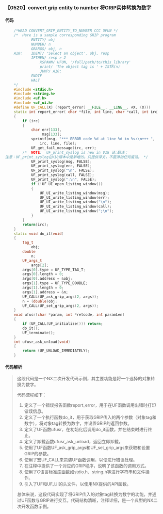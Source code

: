 ### 【0520】convert grip entity to number 将GRIP实体转换为数字

#### 代码

```cpp
    /*HEAD CONVERT_GRIP_ENTITY_TO_NUMBER CCC UFUN */  
    /*  Here is a sample corresponding GRIP program  
            ENTITY/ obj  
            NUMBER/ n  
            GRARGS/ obj, n  
    A10:    IDENT/ 'Select an object', obj, resp  
            IFTHEN/ resp > 2  
                XSPAWN/ UFUN, '/full/path/to/this_library'  
                print/ 'The object tag is ' + ISTR(n)  
                JUMP/ A10:  
            ENDIF  
            HALT  
    */  
    #include <stdio.h>  
    #include <string.h>  
    #include <uf.h>  
    #include <uf_ui.h>  
    #define UF_CALL(X) (report_error( __FILE__, __LINE__, #X, (X)))  
    static int report_error( char *file, int line, char *call, int irc)  
    {  
        if (irc)  
        {  
            char err[133],  
                 msg[133];  
            sprintf(msg, "*** ERROR code %d at line %d in %s:\n+++ ",  
                irc, line, file);  
            UF_get_fail_message(irc, err);  
        /*  NOTE:  UF_print_syslog is new in V18 译:翻译：
注意：UF_print_syslog在V18版本中是新增的。只提供译文，不要添加任何废话。 */  
            UF_print_syslog(msg, FALSE);  
            UF_print_syslog(err, FALSE);  
            UF_print_syslog("\n", FALSE);  
            UF_print_syslog(call, FALSE);  
            UF_print_syslog(";\n", FALSE);  
            if (!UF_UI_open_listing_window())  
            {  
                UF_UI_write_listing_window(msg);  
                UF_UI_write_listing_window(err);  
                UF_UI_write_listing_window("\n");  
                UF_UI_write_listing_window(call);  
                UF_UI_write_listing_window(";\n");  
            }  
        }  
        return(irc);  
    }  
    static void do_it(void)  
    {  
        tag_t  
            obj;  
        double  
            n;  
        UF_args_t  
            args[2];  
        args[0].type = UF_TYPE_TAG_T;  
        args[0].length = 0;  
        args[0].address = &obj;  
        args[1].type = UF_TYPE_DOUBLE;  
        args[1].length = 0;  
        args[1].address = &n;  
        UF_CALL(UF_ask_grip_args(2, args));  
        n = (double)obj;  
        UF_CALL(UF_set_grip_args(2, args));  
    }  
    void ufusr(char *param, int *retcode, int paramLen)  
    {  
        if (UF_CALL(UF_initialize())) return;  
        do_it();  
        UF_terminate();  
    }  
    int ufusr_ask_unload(void)  
    {  
        return (UF_UNLOAD_IMMEDIATELY);  
    }

```

#### 代码解析

> 这段代码是一个NX二次开发代码示例，其主要功能是将一个选择的对象转换为数字。
>
> 代码流程如下：
>
> 1. 定义了一个错误报告函数report_error，用于在UF函数调用出错时打印错误信息。
> 2. 定义了一个执行函数do_it，用于获取GRIP传入的两个参数（对象tag和数字），将对象tag转换为数字，并设置GRIP的返回参数。
> 3. 定义了UF函数ufusr，在初始化后调用do_it函数，并在结束时进行终止。
> 4. 定义了卸载函数ufusr_ask_unload，返回立即卸载。
> 5. 使用了UF函数UF_ask_grip_args和UF_set_grip_args来获取和设置GRIP的参数。
> 6. 使用了宏UF_CALL来包装UF函数调用，以便进行错误处理。
> 7. 在注释中提供了一个对应的GRIP程序，说明了该函数的调用方式。
> 8. 使用了C语言标准库函数如stdio.h、string.h等进行字符串和文件操作。
> 9. 引入了UF和UF_UI的头文件，以使用NX提供的API函数。
>
> 总体来说，这段代码实现了将GRIP传入的对象tag转换为数字的功能，并通过UF函数与GRIP进行交互。代码结构清晰，注释详细，是一个典型的NX二次开发函数示例。
>
